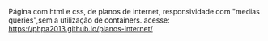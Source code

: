 Página com html e css, de planos de internet, responsividade com "medias queries",sem a utilização de containers.
acesse: https://phpa2013.github.io/planos-internet/
